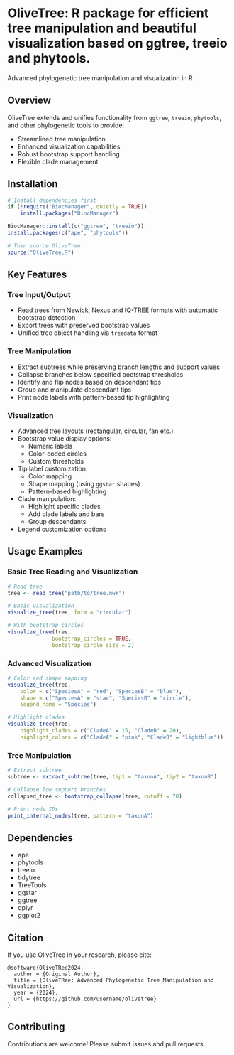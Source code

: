 # OliveTree: R package for efficient tree manipulation and beautiful visualization based on ggtree, treeio and phytools.

Advanced phylogenetic tree manipulation and visualization in R

## Overview

OliveTree extends and unifies functionality from `ggtree`, `treeio`, `phytools`, and other phylogenetic tools to provide:

- Streamlined tree manipulation
- Enhanced visualization capabilities
- Robust bootstrap support handling
- Flexible clade management

## Installation

```R
# Install dependencies first
if (!require("BiocManager", quietly = TRUE))
    install.packages("BiocManager")

BiocManager::install(c("ggtree", "treeio"))
install.packages(c("ape", "phytools"))

# Then source OliveTree
source("OliveTree.R")
```

## Key Features

### Tree Input/Output

- Read trees from Newick, Nexus and IQ-TREE formats with automatic bootstrap detection
- Export trees with preserved bootstrap values
- Unified tree object handling via `treedata` format

### Tree Manipulation

- Extract subtrees while preserving branch lengths and support values
- Collapse branches below specified bootstrap thresholds
- Identify and flip nodes based on descendant tips
- Group and manipulate descendant tips
- Print node labels with pattern-based tip highlighting

### Visualization

- Advanced tree layouts (rectangular, circular, fan etc.)
- Bootstrap value display options:
  - Numeric labels
  - Color-coded circles
  - Custom thresholds
- Tip label customization:
  - Color mapping
  - Shape mapping (using `ggstar` shapes)
  - Pattern-based highlighting
- Clade manipulation:
  - Highlight specific clades
  - Add clade labels and bars
  - Group descendants
- Legend customization options

## Usage Examples

### Basic Tree Reading and Visualization

```R
# Read tree
tree <- read_tree("path/to/tree.nwk")

# Basic visualization
visualize_tree(tree, form = "circular")

# With bootstrap circles
visualize_tree(tree, 
              bootstrap_circles = TRUE,
              bootstrap_circle_size = 2)
```

### Advanced Visualization

```R
# Color and shape mapping
visualize_tree(tree,
    color = c("SpeciesA" = "red", "SpeciesB" = "blue"),
    shape = c("SpeciesA" = "star", "SpeciesB" = "circle"),
    legend_name = "Species")

# Highlight clades
visualize_tree(tree,
    highlight_clades = c("CladeA" = 15, "CladeB" = 20),
    highlight_colors = c("CladeA" = "pink", "CladeB" = "lightblue"))
```

### Tree Manipulation

```R
# Extract subtree
subtree <- extract_subtree(tree, tip1 = "taxonA", tip2 = "taxonB")

# Collapse low support branches
collapsed_tree <- bootstrap_collapse(tree, cutoff = 70)

# Print node IDs
print_internal_nodes(tree, pattern = "taxonA")
```

## Dependencies

- ape
- phytools
- treeio
- tidytree
- TreeTools
- ggstar
- ggtree
- dplyr
- ggplot2

## Citation

If you use OliveTree in your research, please cite:

```
@software{OliveTRee2024,
  author = {Original Author},
  title = {OliveTRee: Advanced Phylogenetic Tree Manipulation and Visualization},
  year = {2024},
  url = {https://github.com/username/olivetree}
}
```

## Contributing

Contributions are welcome! Please submit issues and pull requests.
